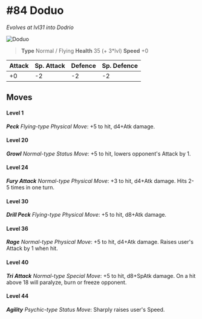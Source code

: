 # #84 Doduo
*Evolves at lvl31 into Dodrio*

![Doduo](https://img.pokemondb.net/sprites/home/normal/1x/doduo.png)

> **Type** Normal / Flying
> **Health** 35 (+ 3\*lvl)
> **Speed** +0

| Attack | Sp. Attack | Defence | Sp. Defence |
| ------ | ---------- | ------- | ----------- |
| +0 | -2 | -2 | -2 |

## Moves
#### Level 1

***Peck** Flying-type Physical Move*: +5 to hit, d4+Atk damage. 
#### Level 20

***Growl** Normal-type Status Move*: +5 to hit, lowers opponent's Attack by 1.
#### Level 24

***Fury Attack** Normal-type Physical Move*: +3 to hit, d4+Atk damage. Hits 2-5 times in one turn.
#### Level 30

***Drill Peck** Flying-type Physical Move*: +5 to hit, d8+Atk damage. 
#### Level 36

***Rage** Normal-type Physical Move*: +5 to hit, d4+Atk damage. Raises user's Attack by 1 when hit.
#### Level 40

***Tri Attack** Normal-type Special Move*: +5 to hit, d8+SpAtk damage. On a hit above 18 will paralyze, burn or freeze opponent.
#### Level 44

***Agility** Psychic-type Status Move*: Sharply raises user's Speed.

